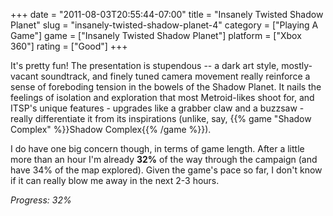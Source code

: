 +++
date = "2011-08-03T20:55:44-07:00"
title = "Insanely Twisted Shadow Planet"
slug = "insanely-twisted-shadow-planet-4"
category = ["Playing A Game"]
game = ["Insanely Twisted Shadow Planet"]
platform = ["Xbox 360"]
rating = ["Good"]
+++

It's pretty fun!  The presentation is stupendous -- a dark art style, mostly-vacant soundtrack, and finely tuned camera movement really reinforce a sense of foreboding tension in the bowels of the Shadow Planet.  It nails the feelings of isolation and exploration that most Metroid-likes shoot for, and ITSP's unique features - upgrades like a grabber claw and a buzzsaw - really differentiate it from its inspirations (unlike, say, {{% game "Shadow Complex" %}}Shadow Complex{{% /game %}}).

I do have one big concern though, in terms of game length.  After a little more than an hour I'm already <b>32%</b> of the way through the campaign (and have 34% of the map explored).  Given the game's pace so far, I don't know if it can really blow me away in the next 2-3 hours.

<i>Progress: 32%</i>